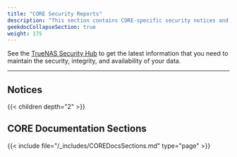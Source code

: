 ```yaml
---
title: "CORE Security Reports"
description: "This section contains CORE-specific security notices and links to the TrueNAS Security Hub."
geekdocCollapseSection: true
weight: 175
---
```


See the [TrueNAS Security Hub](https://security.truenas.com) to get the latest information that you need to maintain the security, integrity, and availability of your data.

---

## Notices

{{< children depth="2" >}}

## CORE Documentation Sections

{{< include file="/_includes/COREDocsSections.md" type="page" >}}

